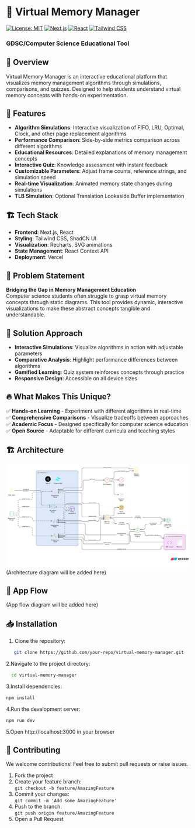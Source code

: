 # 🧠 Virtual Memory Manager
[![License: MIT](https://img.shields.io/badge/License-MIT-yellow.svg)](https://opensource.org/licenses/MIT)
[![Next.js](https://img.shields.io/badge/Next.js-000000?logo=next.js&logoColor=white)](https://nextjs.org)
[![React](https://img.shields.io/badge/React-61DAFB?logo=react&logoColor=black)](https://reactjs.org)
[![Tailwind CSS](https://img.shields.io/badge/Tailwind_CSS-38B2AC?logo=tailwind-css&logoColor=white)](https://tailwindcss.com)

### GDSC/Computer Science Educational Tool

## 📌 Overview  
Virtual Memory Manager is an interactive educational platform that visualizes memory management algorithms through simulations, comparisons, and quizzes. Designed to help students understand virtual memory concepts with hands-on experimentation.

## 🚀 Features  
- **Algorithm Simulations**: Interactive visualization of FIFO, LRU, Optimal, Clock, and other page replacement algorithms  
- **Performance Comparison**: Side-by-side metrics comparison across different algorithms  
- **Educational Resources**: Detailed explanations of memory management concepts  
- **Interactive Quiz**: Knowledge assessment with instant feedback  
- **Customizable Parameters**: Adjust frame counts, reference strings, and simulation speed  
- **Real-time Visualization**: Animated memory state changes during simulations  
- **TLB Simulation**: Optional Translation Lookaside Buffer implementation  

## 🏗️ Tech Stack  
- **Frontend**: Next.js, React  
- **Styling**: Tailwind CSS, ShadCN UI  
- **Visualization**: Recharts, SVG animations  
- **State Management**: React Context API  
- **Deployment**: Vercel  

## 📜 Problem Statement  
**Bridging the Gap in Memory Management Education**  
Computer science students often struggle to grasp virtual memory concepts through static diagrams. This tool provides dynamic, interactive visualizations to make these abstract concepts tangible and understandable.

## 🎯 Solution Approach  
- **Interactive Simulations**: Visualize algorithms in action with adjustable parameters  
- **Comparative Analysis**: Highlight performance differences between algorithms  
- **Gamified Learning**: Quiz system reinforces concepts through practice  
- **Responsive Design**: Accessible on all device sizes  

## 🔥 What Makes This Unique?  
✅ **Hands-on Learning** - Experiment with different algorithms in real-time  
✅ **Comprehensive Comparisons** - Visualize tradeoffs between approaches  
✅ **Academic Focus** - Designed specifically for computer science education  
✅ **Open Source** - Adaptable for different curricula and teaching styles  

## 🏗️ Architecture
![Architecture Diagram](asstes/virtual-simulator.png)
(Architecture diagram will be added here)

## 📱 App Flow
<!-- ![App Screens](assets/app-flow.png) -->
(App flow diagram will be added here)

## 📥 Installation  
1. Clone the repository:  
```bash
   git clone https://github.com/your-repo/virtual-memory-manager.git
```
2.Navigate to the project directory:
```bash
  cd virtual-memory-manager
```
3.Install dependencies:
```bash
npm install
```
4.Run the development server:
```bash
npm run dev
```
5.Open http://localhost:3000 in your browser

## 🤝 Contributing

We welcome contributions! Feel free to submit pull requests or raise issues.

1. Fork the project  
2. Create your feature branch:  
   `git checkout -b feature/AmazingFeature`  
3. Commit your changes:  
   `git commit -m 'Add some AmazingFeature'`  
4. Push to the branch:  
   `git push origin feature/AmazingFeature`  
5. Open a Pull Request
